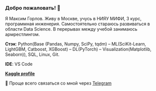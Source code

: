 ### Добро пожаловать! 👋
  Я Максим Горлов. Живу в Москве, учусь в НИЯУ МИФИ, 3 курс, программная инженерия. Самостоятельно стараюсь развиваться в области Data Science. В перерывах между учебой занимаюсь армрестлингом.

  
  **Стэк**:  Python(Base (Pandas, Numpy, SciPy, tqdm) – ML(SciKit-Learn, LightGBM, Catboost, XGBoost) – DL(PyTorch) – Visualization(Matplotlib, Seaborn)), SQL, Linux, Git.

  
  **IDE**: VS Code

  
  **[Kaggle profile](https://www.kaggle.com/maksgorlov)**

  
  📩 Проще всего связаться со мной через [Telegram](https://t.me/vvubbaIubbadubdub)
